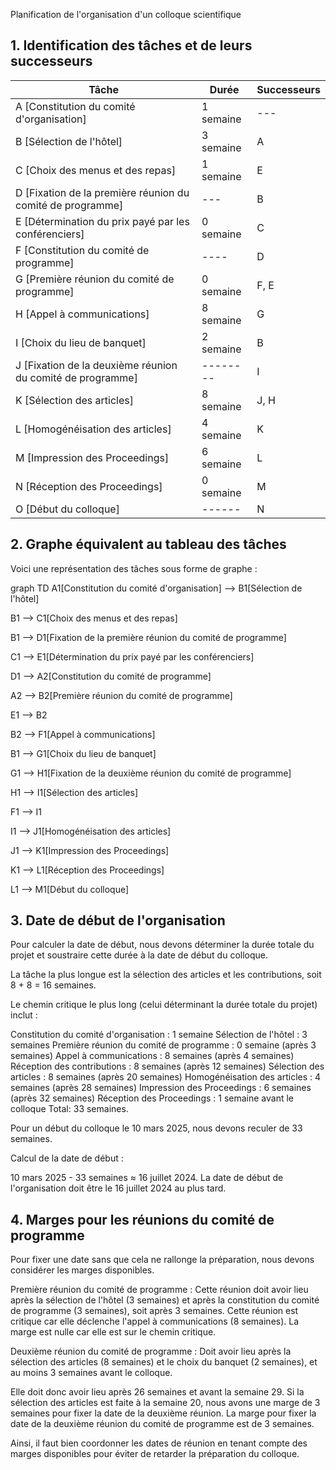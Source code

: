Planification de l'organisation d'un colloque scientifique
## 1. Identification des tâches et de leurs successeurs

| Tâche | Durée | Successeurs |
| --- | --- | --- |
| A [Constitution du comité d'organisation] | 1 semaine | --- |
| B [Sélection de l'hôtel] | 3 semaine | A |
| C [Choix des menus et des repas] | 1 semaine | E |
| D [Fixation de la première réunion du comité de programme] |--- | B |
| E [Détermination du prix payé par les conférenciers] | 0 semaine | C |
| F [Constitution du comité de programme] | ---- | D |
| G [Première réunion du comité de programme] | 0 semaine | F, E |
| H [Appel à communications] | 8 semaine | G |
| I [Choix du lieu de banquet] | 2 semaine | B |
| J [Fixation de la deuxième réunion du comité de programme] | -------- | I |
| K [Sélection des articles] | 8 semaine | J, H |
| L [Homogénéisation des articles] | 4 semaine | K |
| M [Impression des Proceedings] | 6 semaine | L |
| N [Réception des Proceedings] | 0 semaine | M |
| O [Début du colloque] | ------ | N |



## 2. Graphe équivalent au tableau des tâches
Voici une représentation des tâches sous forme de graphe :

graph TD
  A1[Constitution du comité d'organisation] --> B1[Sélection de l'hôtel]
  
  B1 --> C1[Choix des menus et des repas]
  
  B1 --> D1[Fixation de la première réunion du comité de programme]
  
  C1 --> E1[Détermination du prix payé par les conférenciers]
  
  D1 --> A2[Constitution du comité de programme]

  A2 --> B2[Première réunion du comité de programme]
  
  E1 --> B2
  
  B2 --> F1[Appel à communications]
  
  B1 --> G1[Choix du lieu de banquet]
  
  G1 --> H1[Fixation de la deuxième réunion du comité de programme]
  
  H1 --> I1[Sélection des articles]
  
  F1 --> I1
  
  I1 --> J1[Homogénéisation des articles]
  
  J1 --> K1[Impression des Proceedings]
  
  K1 --> L1[Réception des Proceedings]
  
  L1 --> M1[Début du colloque]



## 3. Date de début de l'organisation
Pour calculer la date de début, nous devons déterminer la durée totale du projet et soustraire cette durée à la date de début du colloque.

La tâche la plus longue est la sélection des articles et les contributions, soit 8 + 8 = 16 semaines.

Le chemin critique le plus long (celui déterminant la durée totale du projet) inclut :

Constitution du comité d'organisation : 1 semaine
Sélection de l'hôtel : 3 semaines
Première réunion du comité de programme : 0 semaine (après 3 semaines)
Appel à communications : 8 semaines (après 4 semaines)
Réception des contributions : 8 semaines (après 12 semaines)
Sélection des articles : 8 semaines (après 20 semaines)
Homogénéisation des articles : 4 semaines (après 28 semaines)
Impression des Proceedings : 6 semaines (après 32 semaines)
Réception des Proceedings : 1 semaine avant le colloque
Total: 33 semaines.

Pour un début du colloque le 10 mars 2025, nous devons reculer de 33 semaines.

Calcul de la date de début :

10 mars 2025 - 33 semaines ≈ 16 juillet 2024.
La date de début de l'organisation doit être le 16 juillet 2024 au plus tard.




## 4. Marges pour les réunions du comité de programme
Pour fixer une date sans que cela ne rallonge la préparation, nous devons considérer les marges disponibles.

Première réunion du comité de programme : Cette réunion doit avoir lieu après la sélection de l'hôtel (3 semaines) et après la constitution du comité de programme (3 semaines), soit après 3 semaines. Cette réunion est critique car elle déclenche l'appel à communications (8 semaines). La marge est nulle car elle est sur le chemin critique.

Deuxième réunion du comité de programme : Doit avoir lieu après la sélection des articles (8 semaines) et le choix du banquet (2 semaines), et au moins 3 semaines avant le colloque.

Elle doit donc avoir lieu après 26 semaines et avant la semaine 29.
Si la sélection des articles est faite à la semaine 20, nous avons une marge de 3 semaines pour fixer la date de la deuxième réunion.
La marge pour fixer la date de la deuxième réunion du comité de programme est de 3 semaines.

Ainsi, il faut bien coordonner les dates de réunion en tenant compte des marges disponibles pour éviter de retarder la préparation du colloque.
